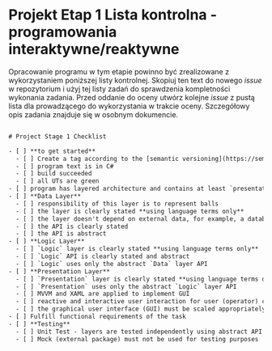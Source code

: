 # Projekt Etap 1 Lista kontrolna - programowania interaktywne/reaktywne

Opracowanie programu w tym etapie powinno być zrealizowane z wykorzystaniem poniższej listy kontrolnej. Skopiuj ten text do nowego _issue_ w repozytorium i użyj tej listy zadań do sprawdzenia kompletności wykonania zadania. Przed oddanie do oceny utwórz kolejne _issue_ z pustą lista dla prowadzącego do wykorzystania w trakcie oceny. Szczegółowy opis zadania znajduje się w osobnym dokumencie.

``` txt

# Project Stage 1 Checklist

- [ ] **to get started**
  - [ ] Create a tag according to the [semantic versioning](https://semver.org/) compliant with the following syntax 1.a.n where: a: approach number [1..3], n: any number you like
  - [ ] program text is in C#
  - [ ] build succeeded
  - [ ] all UTs are green
- [ ] program has layered architecture and contains at least `presentation`, `logic`, and `data` layers
- [ ] **Data Layer**
  - [ ] responsibility of this layer is to represent balls
  - [ ] the layer is clearly stated **using language terms only**
  - [ ] the layer doesn't depend on external data, for example, a database, or file.
  - [ ] the API is clearly stated
  - [ ] the API is abstract
- [ ] **Logic Layer**
  - [ ] `Logic` layer is clearly stated **using language terms only**
  - [ ] `Logic` API is clearly stated and abstract
  - [ ] `Logic` uses only the abstract `Data` layer API
- [ ] **Presentation Layer**
  - [ ] `Presentation` layer is clearly stated **using language terms only**
  - [ ] `Presentation` uses only the abstract `Logic` layer API
  - [ ] MVVM and XAML are applied to implement GUI
  - [ ] reactive and interactive user interaction for user (operator) communication
  - [ ] the graphical user interface (GUI) must be scaled appropriately
- [ ] Fulfill functional requirements of the task
- [ ] **Testing**
  - [ ] Unit Test - layers are tested independently using abstract API and Dependency injection (external package is not allowed)
  - [ ] Mock (external package) must not be used for testing purposes
```
